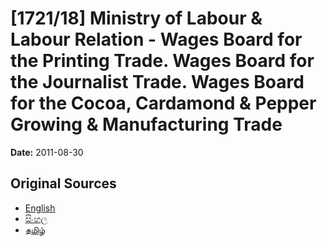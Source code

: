 # [1721/18] Ministry of Labour & Labour Relation - Wages Board for the Printing Trade. Wages Board for the Journalist Trade. Wages Board for the Cocoa, Cardamond & Pepper Growing & Manufacturing Trade

**Date:** 2011-08-30

## Original Sources

- [English](https://documents.gov.lk/view/extra-gazettes/2011/8/1721-18_E.pdf)
- [සිංහල](https://documents.gov.lk/view/extra-gazettes/2011/8/1721-18_S.pdf)
- [தமிழ்](https://documents.gov.lk/view/extra-gazettes/2011/8/1721-18_T.pdf)
